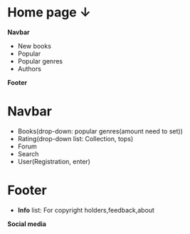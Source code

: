 # Home page ↓
**Navbar**

- New books
- Popular
- Popular genres
- Authors

**Footer**

# Navbar
- Books(drop-down: popular genres(amount need to set))
- Rating(drop-down list: Collection, tops)
- Forum
- Search
- User(Registration, enter)

# Footer
- __Info__ list: For copyright holders,feedback,about

**Social media**    